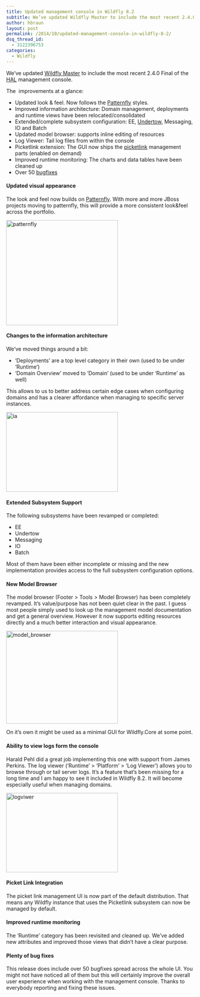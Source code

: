 ```yaml
---
title: Updated management console in Wildfly 8.2
subtitle: We’ve updated Wildfly Master to include the most recent 2.4.0 Final of the HAL management console.
author: hbraun
layout: post
permalink: /2014/10/updated-management-console-in-wildfly-8-2/
dsq_thread_id:
  - 3122396753
categories:
  - Wildfly
---
```

We&#8217;ve updated [Wildfly Master][1] to include the most recent 2.4.0 Final of the [HAL][2] management console.

The  improvements at a glance:

  * Updated look & feel. Now follows the [Patternfly][3] styles.
  * Improved information architecture: Domain management, deployments and runtime views have been relocated/consolidated
  * Extended/complete subsystem configuration: EE, [Undertow][4], Messaging, IO and Batch
  * Updated model browser: supports inline editing of resources
  * Log Viewer: Tail log files from within the console
  * Picketlink extension: The GUI now ships the [picketlink][5] management parts (enabled on demand)
  * Improved runtime monitoring: The charts and data tables have been cleaned up
  * Over 50 [bugfixes][6]

#### Updated visual appearance

The look and feel now builds on [Patternfly][3]. With more and more JBoss projects moving to patternfly, this will provide a more consistent look&feel across the portfolio.

[<img class="aligncenter size-medium wp-image-553" src="http://hbraun.info/wp-content/uploads/2014/10/patternfly-300x282.png" alt="patternfly" width="300" height="282" />][7]

#### Changes to the information architecture

We&#8217;ve moved things around a bit:

  * &#8216;Deployments&#8217; are a top level category in their own (used to be under &#8216;Runtime&#8217;)
  * &#8216;Domain Overview&#8217; moved to &#8216;Domain&#8217; (used to be under &#8216;Runtime&#8217; as well)

This allows to us to better address certain edge cases when configuring domains and has a clearer affordance when managing to specific server instances.

[<img class="aligncenter size-medium wp-image-555" src="http://hbraun.info/wp-content/uploads/2014/10/ia-300x214.png" alt="ia" width="300" height="214" />][8]

#### Extended Subsystem Support

The following subsystems have been revamped or completed:

  * EE
  * Undertow
  * Messaging
  * IO
  * Batch

Most of them have been either incomplete or missing and the new implementation provides access to the full subsystem configuration options.

#### New Model Browser

The model browser (Footer > Tools > Model Browser) has been completely revamped. It&#8217;s value/purpose has not been quiet clear in the past. I guess most people simply used to look up the management model documentation and get a general overview. However it now supports editing resources directly and a much better interaction and visual appearance.

[<img class="aligncenter size-medium wp-image-556" src="http://hbraun.info/wp-content/uploads/2014/10/model_browser-300x249.png" alt="model_browser" width="300" height="249" />][9]

On it&#8217;s own it might be used as a minimal GUI for Wildfly.Core at some point.

#### Ability to view logs form the console

Harald Pehl did a great job implementing this one with support from James Perkins. The log viewer (&#8216;Runtime&#8217; > &#8216;Platform&#8217; > &#8216;Log Viewer&#8217;) allows you to browse through or tail server logs. It&#8217;s a feature that&#8217;s been missing for a long time and I am happy to see it included in Wildfly 8.2. It will become especially useful when managing domains.

[<img class="aligncenter size-medium wp-image-557" src="http://hbraun.info/wp-content/uploads/2014/10/logviwer-300x213.png" alt="logviwer" width="300" height="213" />][10]

#### Picket Link Integration

The picket link management UI is now part of the default distribution. That means any Wildfly instance that uses the Picketlink subsystem can now be managed by default.

#### Improved runtime monitoring

The &#8216;Runtime&#8217; category has been revisited and cleaned up. We&#8217;ve added new attributes and improved those views that didn&#8217;t have a clear purpose.

#### Plenty of bug fixes

This release does include over 50 bugfixes spread across the whole UI. You might not have noticed all of them but this will certainly improve the overall user experience when working with the management console. Thanks to everybody reporting and fixing these issues.

&nbsp;

 [1]: https://github.com/wildfly/wildfly
 [2]: https://github.com/hal/core
 [3]: https://www.patternfly.org/
 [4]: http://undertow.io/
 [5]: http://picketlink.org/
 [6]: https://issues.jboss.org/issues/?filter=12322272
 [7]: http://hbraun.info/wp-content/uploads/2014/10/patternfly.png
 [8]: http://hbraun.info/wp-content/uploads/2014/10/ia.png
 [9]: http://hbraun.info/wp-content/uploads/2014/10/model_browser.png
 [10]: http://hbraun.info/wp-content/uploads/2014/10/logviwer.png